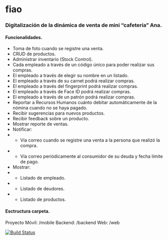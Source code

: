 # fiao

### Digitalización de la dinámica de venta de mini “cafetería” Ana.

#### Funcionalidades.

- Toma de foto cuando se registre una venta. 
- CRUD de productos. 
- Administrar inventario (Stock Control). 
- Cada empleado a través de un código único para poder realizar sus compras. 
- El empleado a través de elegir su nombre en un listado.
- El empleado a través de su carnet podrá realizar compras.
- El empleado a través del fingerprint podrá realizar compras.
- El empleado a través de Face ID podrá realizar compras.
- El empleado a través de un patrón podrá realizar compras.
- Reportar a Recursos Humanos cuánto debitar automáticamente de la nómina cuando no se haya pagado.
- Recibir sugerencias para nuevos productos.
- Recibir feedback sobre un producto.
- Mostrar reporte de ventas.
- Notificar:
- - Vía correo cuando se registre una venta a la persona que realizó la compra.
- - Vía correo periódicamente al consumidor de su deuda y fecha límite de pago.
- Mostrar:
- - Listado de empleado.
- - Listado de deudores.
- - Listado de productos.

#### Esctructura carpeta.

Proyecto Móvil: /mobile
Backend: /backend
Web: /web

[![Build Status](https://travis-ci.org/davidtavarez/fiao.svg?branch=master)](https://travis-ci.org/davidtavarez/fiao)
